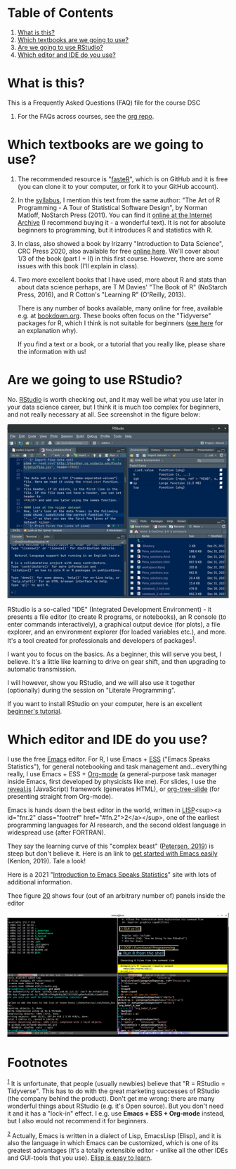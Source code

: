 
# Table of Contents

1.  [What is this?](#org65190c3)
2.  [Which textbooks are we going to use?](#orgde94538)
3.  [Are we going to use RStudio?](#org0494237)
4.  [Which editor and IDE do you use?](#org49735c5)



<a id="org65190c3"></a>

# What is this?

This is a Frequently Asked Questions (FAQ) file for the course DSC

1.  For the FAQs across courses, see the [org repo](https://github.com/birkenkrahe/org).


<a id="orgde94538"></a>

# Which textbooks are we going to use?

1.  The recommended resource is "[fasteR](https://github.com/matloff/fasteR#faster-fast-lane-to-learning-r)", which is on GitHub and it
    is free (you can clone it to your computer, or fork it to your
    GitHub account).
2.  In the [syllabus](https://github.com/birkenkrahe/dsc101/blob/main/syllabus.md), I mention this text from the same author: "The
    Art of R Programming - A Tour of Statistical Software Design", by
    Norman Matloff, NoStarch Press (2011). You can find it [online at
    the Internet Archive](https://archive.org/details/Norman_Matloff___The_Art_of_R_Programming) (I recommend buying it - a wonderful
    text). It is not for absolute beginners to programming, but it
    introduces R and statistics with R.
3.  In class, also showed a book by Irizarry "Introduction to Data
    Science", CRC Press 2020, also available for free [online
    here](https://rafalab.github.io/dsbook/). We'll cover about 1/3 of the book (part I + II) in this first
    course. However, there are some issues with this book (I'll
    explain in class).
4.  Two more excellent books that I have used, more about R and stats
    than about data science perhaps, are T M Davies' "The Book of R"
    (NoStarch Press, 2016), and R Cotton's "Learning R" (O'Reilly,
    2013).
    
    There is any number of books available, many online for free,
    available e.g. at [bookdown.org](https://bookdown.org/). These books often focus on the
    "Tidyverse" packages for R, which I think is not suitable for
    beginners ([see here](https://github.com/matloff/TidyverseSkeptic) for an explanation why).
    
    If you find a text or a book, or a tutorial that you really like,
    please share the information with us!


<a id="org0494237"></a>

# Are we going to use RStudio?

No. [RStudio](https://rstudio.com/) is worth checking out, and it may well be what you use
later in your data science career, but I think it is much too
complex for beginners, and not really necessary at all. See
screenshot in the figure below:

![img](https://github.com/birkenkrahe/dsc101/blob/main/img/rstudio.png)

RStudio is a so-called "IDE" (Integrated Development Environment) -
it presents a file editor (to create R programs, or notebooks), an R
console (to enter commands interactively), a graphical output device
(for plots), a file explorer, and an environment explorer (for
loaded variables etc.), and more. It's a tool created for
professionals and developers of packages<sup><a id="fnr.1" class="footref" href="#fn.1">1</a></sup>.

I want you to focus on the basics. As a beginner, this will serve
you best, I believe. It's a little like learning to drive on gear
shift, and then upgrading to automatic transmission.

I will however, show you RStudio, and we will also use it together
(optionally) during the session on "Literate Programming".

If you want to install RStudio on your computer, here is an
excellent [beginner's tutorial](https://techvidvan.com/tutorials/install-r/).


<a id="org49735c5"></a>

# Which editor and IDE do you use?

I use the free [Emacs](https://www.gnu.org/software/emacs/) editor. For R, I use Emacs + [ESS](https://ess.r-project.org/) ("Emacs Speaks
Statistics"), for general notebooking and task management
and&#x2026;everything really, I use Emacs + ESS + [Org-mode](https://orgmode.org/) (a
general-purpose task manager inside Emacs, first developed by
physicists like me). For slides, I use the [reveal.js](https://github.com/hakimel/reveal.js/) (JavaScript)
framework (generates HTML), or [org-tree-slide](https://github.com/takaxp/org-tree-slide) (for presenting
straight from Org-mode).

Emacs is hands down the best editor in the world, written in [LISP](https://en.wikipedia.org/wiki/Lisp_(programming_language))<sup><a id="fnr.2" class="footref" href="#fn.2">2</a></sup>,
one of the earliest programming languages for AI research, and the
second oldest language in widespread use (after FORTRAN).

They say the learning curve of this "complex beast" ([Petersen, 2019](https://masteringemacs.org/article/beginners-guide-to-emacs))
is steep but don't believe it.  Here is an link to [get started with
Emacs easily](https://opensource.com/article/20/3/getting-started-emacs) (Kenlon, 2019). Tale a look!

Here is a 2021 "[Introduction to Emacs Speaks Statistics](https://ess-intro.github.io/)" site with
lots of additional information.

Thee figure [20](#org2c5e483) shows four (out of an arbitrary number of)
panels inside the editor

![img](https://github.com/birkenkrahe/dsc101/blob/main/img/emacs.png)


# Footnotes

<sup><a id="fn.1" href="#fnr.1">1</a></sup> It is unfortunate, that people (usually newbies) believe that "R
= RStudio = Tidyverse". This has to do with the great marketing
successes of RStudio (the company behind the product). Don't get me
wrong: there are many wonderful things about RStudio (e.g. it's Open
source). But you don't need it and it has a "lock-in" effect. I
e.g. use **Emacs + ESS + Org-mode** instead, but I also would not
recommend it for beginners.

<sup><a id="fn.2" href="#fnr.2">2</a></sup> Actually, Emacs is written in a dialect of Lisp, EmacsLisp
(Elisp), and it is also the language in which Emacs can be customized,
which is one of its greatest advantages (it's a totally extensible
editor - unlike all the other IDEs and GUI-tools that you use). [Elisp
is easy to learn](https://www.emacswiki.org/emacs/LearnEmacsLisp).
